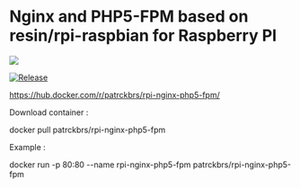 # Nginx and PHP5-FPM based on resin/rpi-raspbian for Raspberry PI

<img src='http://jenkins.dev.codexatomos.org/job/docker-rpi/job/rpi-nginx-php5-fpm/job/rpi-nginx-php5-fpm-dev/badge/icon'>

[![Release](https://img.shields.io/github/release/docker/docker.svg)](https://github.com/PatrckBrs/rpi-nginx-php5-fpm/releases)

https://hub.docker.com/r/patrckbrs/rpi-nginx-php5-fpm/ 

Download container :

docker pull patrckbrs/rpi-nginx-php5-fpm

Example :

docker run -p 80:80 --name rpi-nginx-php5-fpm patrckbrs/rpi-nginx-php5-fpm
